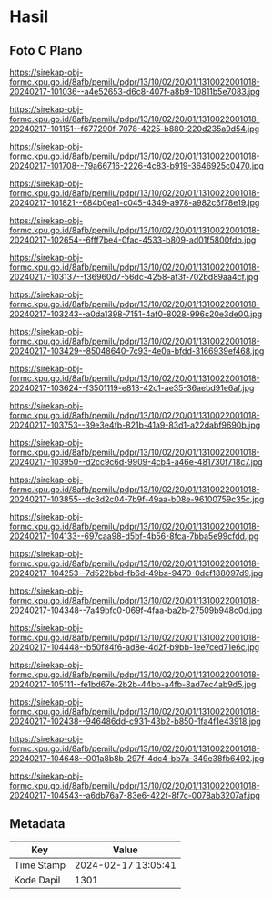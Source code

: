 # Hasil

## Foto C Plano

https://sirekap-obj-formc.kpu.go.id/8afb/pemilu/pdpr/13/10/02/20/01/1310022001018-20240217-101036--a4e52653-d6c8-407f-a8b9-10811b5e7083.jpg

https://sirekap-obj-formc.kpu.go.id/8afb/pemilu/pdpr/13/10/02/20/01/1310022001018-20240217-101151--f677290f-7078-4225-b880-220d235a9d54.jpg

https://sirekap-obj-formc.kpu.go.id/8afb/pemilu/pdpr/13/10/02/20/01/1310022001018-20240217-101708--79a66716-2226-4c83-b919-3646925c0470.jpg

https://sirekap-obj-formc.kpu.go.id/8afb/pemilu/pdpr/13/10/02/20/01/1310022001018-20240217-101821--684b0ea1-c045-4349-a978-a982c6f78e19.jpg

https://sirekap-obj-formc.kpu.go.id/8afb/pemilu/pdpr/13/10/02/20/01/1310022001018-20240217-102654--6fff7be4-0fac-4533-b809-ad01f5800fdb.jpg

https://sirekap-obj-formc.kpu.go.id/8afb/pemilu/pdpr/13/10/02/20/01/1310022001018-20240217-103137--f36960d7-56dc-4258-af3f-702bd89aa4cf.jpg

https://sirekap-obj-formc.kpu.go.id/8afb/pemilu/pdpr/13/10/02/20/01/1310022001018-20240217-103243--a0da1398-7151-4af0-8028-996c20e3de00.jpg

https://sirekap-obj-formc.kpu.go.id/8afb/pemilu/pdpr/13/10/02/20/01/1310022001018-20240217-103429--85048640-7c93-4e0a-bfdd-3166939ef468.jpg

https://sirekap-obj-formc.kpu.go.id/8afb/pemilu/pdpr/13/10/02/20/01/1310022001018-20240217-103624--f3501119-e813-42c1-ae35-36aebd91e6af.jpg

https://sirekap-obj-formc.kpu.go.id/8afb/pemilu/pdpr/13/10/02/20/01/1310022001018-20240217-103753--39e3e4fb-821b-41a9-83d1-a22dabf9690b.jpg

https://sirekap-obj-formc.kpu.go.id/8afb/pemilu/pdpr/13/10/02/20/01/1310022001018-20240217-103950--d2cc9c6d-9909-4cb4-a46e-481730f718c7.jpg

https://sirekap-obj-formc.kpu.go.id/8afb/pemilu/pdpr/13/10/02/20/01/1310022001018-20240217-103855--dc3d2c04-7b9f-49aa-b08e-96100759c35c.jpg

https://sirekap-obj-formc.kpu.go.id/8afb/pemilu/pdpr/13/10/02/20/01/1310022001018-20240217-104133--697caa98-d5bf-4b56-8fca-7bba5e99cfdd.jpg

https://sirekap-obj-formc.kpu.go.id/8afb/pemilu/pdpr/13/10/02/20/01/1310022001018-20240217-104253--7d522bbd-fb6d-49ba-9470-0dcf188097d9.jpg

https://sirekap-obj-formc.kpu.go.id/8afb/pemilu/pdpr/13/10/02/20/01/1310022001018-20240217-104348--7a49bfc0-069f-4faa-ba2b-27509b948c0d.jpg

https://sirekap-obj-formc.kpu.go.id/8afb/pemilu/pdpr/13/10/02/20/01/1310022001018-20240217-104448--b50f84f6-ad8e-4d2f-b9bb-1ee7ced71e6c.jpg

https://sirekap-obj-formc.kpu.go.id/8afb/pemilu/pdpr/13/10/02/20/01/1310022001018-20240217-105111--fe1bd67e-2b2b-44bb-a4fb-8ad7ec4ab9d5.jpg

https://sirekap-obj-formc.kpu.go.id/8afb/pemilu/pdpr/13/10/02/20/01/1310022001018-20240217-102438--946486dd-c931-43b2-b850-1fa4f1e43918.jpg

https://sirekap-obj-formc.kpu.go.id/8afb/pemilu/pdpr/13/10/02/20/01/1310022001018-20240217-104648--001a8b8b-297f-4dc4-bb7a-349e38fb6492.jpg

https://sirekap-obj-formc.kpu.go.id/8afb/pemilu/pdpr/13/10/02/20/01/1310022001018-20240217-104543--a6db76a7-83e6-422f-8f7c-0078ab3207af.jpg


## Metadata

| Key        | Value               |
| ---------- | ------------------- |
| Time Stamp | 2024-02-17 13:05:41 |
| Kode Dapil | 1301                |



